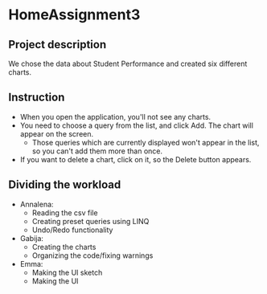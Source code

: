 # HomeAssignment3

## Project description
We chose the data about Student Performance and created six different charts.

## Instruction
- When you open the application, you'll not see any charts. 
- You need to choose a query from the list, and click Add. The chart will appear on the screen.
    - Those queries which are currently displayed won't appear in the list, so you can't add them more than once.
- If you want to delete a chart, click on it, so the Delete button appears.

## Dividing the workload
- Annalena:
    - Reading the csv file
    - Creating preset queries using LINQ
    - Undo/Redo functionality
- Gabija:
    - Creating the charts
    - Organizing the code/fixing warnings
- Emma:
    - Making the UI sketch
    - Making the UI